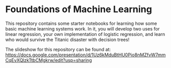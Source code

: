 # Foundations of Machine Learning
This repository contains some starter notebooks for learning how some basic machine learning systems work. In it, you will develop two uses for linear regression, your own implementation of logistic regression, and learn who would survive the Titanic disaster with decision trees!

The slideshow for this repository can be found at: https://docs.google.com/presentation/d/1Uz6kMduBtHU0Pjo8nMZfvW7mmCqEvXQlzkTtbCMgkrw/edit?usp=sharing
